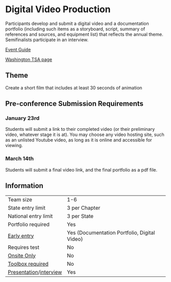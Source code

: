 # Digital Video Production

Participants develop and submit a digital video and a documentation portfolio (including such items as a storyboard, script, summary of references and sources, and equipment list) that reflects the annual theme. Semifinalists participate in an interview.

[Event Guide](https://lwsd.sharepoint.com/:b:/r/sites/GR-JHS-TechnologyStudentAssociation-SCA/Shared%20Documents/23-24/Competition/Event%20Guides/HS%20-%20Digital%20Video%20Production.pdf)

[Washington TSA page](https://www.washingtontsa.org/high-school-events/digital-video-production)

## Theme

Create a short film that includes at least 30 seconds of animation

## Pre-conference Submission Requirements

### January 23rd

Students will submit a link to their completed video (or their preliminary video, whatever stage it is at). You may choose any video hosting site, such as an unlisted Youtube video, as long as it is online and accessible for viewing.

### March 14th

Students will submit a final video link, and the final portfolio as a pdf file.

## Information

|                                              |                                              |
| -------------------------------------------- | -------------------------------------------- |
| Team size                                    | 1-6                                          |
| State entry limit                            | 3 per Chapter                                |
| National entry limit                         | 3 per State                                  |
| Portfolio required                           | Yes                                          |
| [Early entry](/#terms)                       | Yes (Documentation Portfolio, Digital Video) |
| Requires test                                | No                                           |
| [Onsite Only](/#terms)                       | No                                           |
| [Toolbox required](/#terms)                  | No                                           |
| [Presentation](/#terms)/[interview](/#terms) | Yes                                          |
